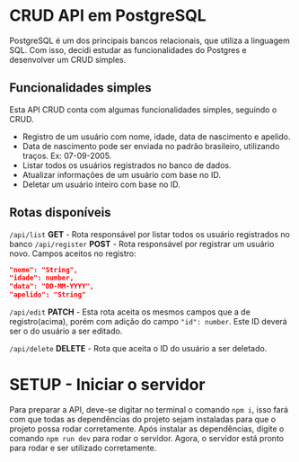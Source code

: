 # CRUD API em PostgreSQL

PostgreSQL é um dos principais bancos relacionais, que utiliza a linguagem SQL. Com isso, decidi estudar as funcionalidades do Postgres e desenvolver um CRUD simples.

## Funcionalidades simples

Esta API CRUD conta com algumas funcionalidades simples, seguindo o CRUD.

- Registro de um usuário com nome, idade, data de nascimento e apelido.
- Data de nascimento pode ser enviada no padrão brasileiro, utilizando traços. Ex: 07-09-2005.
- Listar todos os usuários registrados no banco de dados.
- Atualizar informações de um usuário com base no ID.
- Deletar um usuário inteiro com base no ID.

## Rotas disponíveis

```/api/list``` **GET** - Rota responsável por listar todos os usuário registrados no banco
```/api/register``` **POST** - Rota responsável por registrar um usuário novo. Campos aceitos no registro:
```json
"nome": "String",
"idade": number,
"data": "DD-MM-YYYY",
"apelido": "String"
```
```/api/edit``` **PATCH** - Esta rota aceita os mesmos campos que a de registro(acima), porém com adição do campo ```"id": number```. Este ID deverá ser o do usuário a ser editado.

```/api/delete``` **DELETE** - Rota que aceita o ID do usuário a ser deletado.

# SETUP - Iniciar o servidor

Para preparar a API, deve-se digitar no terminal o comando ```npm i```, isso fará com que todas as dependências do projeto sejam instaladas para que o projeto possa rodar corretamente.
Após instalar as dependências, digite o comando ```npm run dev``` para rodar o servidor.
Agora, o servidor está pronto para rodar e ser utilizado corretamente.